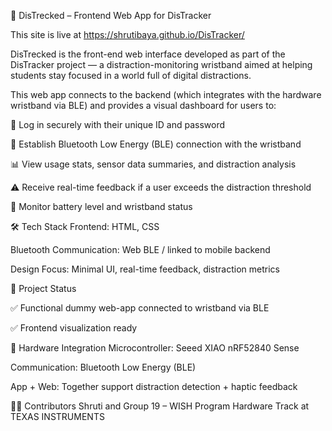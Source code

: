 📱 DisTrecked – Frontend Web App for DisTracker

This site is live at https://shrutibaya.github.io/DisTracker/

DisTrecked is the front-end web interface developed as part of the DisTracker project — a distraction-monitoring wristband aimed at helping students stay focused in a world full of digital distractions.

This web app connects to the backend (which integrates with the hardware wristband via BLE) and provides a visual dashboard for users to:

👤 Log in securely with their unique ID and password

📶 Establish Bluetooth Low Energy (BLE) connection with the wristband

📊 View usage stats, sensor data summaries, and distraction analysis

⚠️ Receive real-time feedback if a user exceeds the distraction threshold

🔋 Monitor battery level and wristband status


🛠 Tech Stack
Frontend: HTML, CSS

Bluetooth Communication: Web BLE / linked to mobile backend

Design Focus: Minimal UI, real-time feedback, distraction metrics


🚀 Project Status

✅ Functional dummy web-app connected to wristband via BLE

✅ Frontend visualization ready

🤖 Hardware Integration
Microcontroller: Seeed XIAO nRF52840 Sense

Communication: Bluetooth Low Energy (BLE)

App + Web: Together support distraction detection + haptic feedback

👩‍💻 Contributors
Shruti and Group 19 – WISH Program Hardware Track at TEXAS INSTRUMENTS

